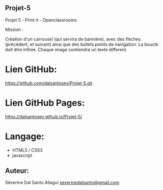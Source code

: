 ## Projet-5
Projet 5 - Print it - Openclassrooms


Mission : 

Création d'un carrousel (qui servira de bannière), avec des flèches (précédent, et suivant) ainsi que des bullets points de navigation. La boucle doit être infinie.
Chaque image contiendra un texte different.


# Lien GitHub:

https://github.com/dalsantosev/Projet-5.git


# Lien GitHub Pages:

https://dalsantosev.github.io/Projet-5/


# Langage:

- HTML5 / CSS3
- javascript

## Auteur:

Séverine Dal Santo Allagui
severinedalsanto@gmail.com

